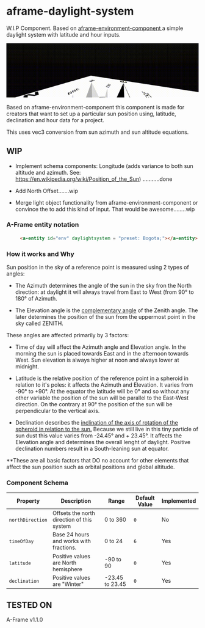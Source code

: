 # aframe-daylight-system


W.I.P Component. Based on <a href="https://github.com/feiss/aframe-environment-component">aframe-environment-component </a> a simple daylight system with latitude and hour inputs.


![Example Image](https://github.com/EX3D/aframe-daylight-system/blob/main/daylightsystem(1).gif)

Based on aframe-environment-component this component is made for creators that want to set up a particular sun position using, latitude, declination and hour data for a project.

This uses vec3 conversion from sun azimuth and sun altitude equations. 

## WIP

- Implement schema components: Longitude (adds variance to both sun altitude and azimuth. See: https://en.wikipedia.org/wiki/Position_of_the_Sun) ...........done

- Add North Offset.......wip

- Merge  light object functionality from aframe-environment-component or convince the to add this kind of input. That would be awesome........wip


### A-Frame entity notation

```html 
     <a-entity id="env" daylightsystem = "preset: Bogota;"></a-entity>
```

### How it works and Why

Sun position in the sky of a reference point is measured using 2 types of angles: 

- The Azimuth determines the angle of the sun in the sky fron the North direction: at daylight it will always travel from East to West (from 90° to 180° of  Azimuth.

- The Elevation angle is the <a href="https://en.wikipedia.org/wiki/Angle#Combining_angle_pairs">complementary angle</a> of the Zenith angle. The later determines the position of the sun from the uppermost point in the sky called ZENITH. 


These angles are affected primarily by 3 factors: 

- Time of day will affect the Azimuth angle and Elevation angle. In the morning the sun is placed towards East and in the afternoon towards West. Sun elevation is always higher at noon and always lower at midnight.

- Latitude is the relative position of the reference point in a spheroid in relation to it's poles: it affects the Azimuth and Elevation. It varies from -90° to +90°. At the equator the latitude will be 0° and so without any other variable the position of the sun will be parallel to the East-West direction. On the contrary at 90° the position of the sun will be perpendicular to the vertical axis.

- Declination describes the <a href="https://en.wikipedia.org/wiki/Season">inclination of the axis of rotation of the spheroid in relation to the sun.</a> Because we still live in this tiny particle of sun dust this value varies from -24.45° and + 23.45°. It affects the Elevation angle and determines the overall lenght of daylight. Positive declination numbers result in a South-leaning sun at equator.


**These are all basic factors that DO no account for other elements that affect the sun position such as orbital positions and global altitude.

### Component Schema

| Property | Description | Range | Default Value | Implemented |
| -------- | ----------- | ------------- | ------------| ------------|
| `northDirection` | Offsets the north direction of this system | 0 to 360 | `0` | No |
| `timeOfDay` | Base 24 hours and works with fractions. | 0 to 24 | `6` | Yes |
| `latitude` | Positive values are North hemisphere | -90 to 90 | `0` | Yes |
| `declination` | Positive values are "Winter" | -23.45 to 23.45 | `0` | Yes |

## TESTED ON
A-Frame v1.1.0
